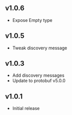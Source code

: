 ## v1.0.6

* Expose Empty type

## v1.0.5

* Tweak discovery message

## v1.0.3

* Add discovery messages
* Update to protobuf v5.0.0

## v1.0.1

* Initial release
